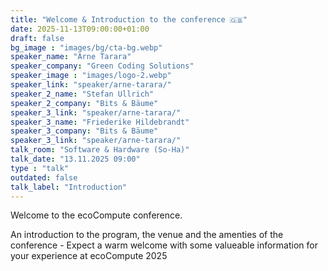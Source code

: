 ```yaml
---
title: "Welcome & Introduction to the conference 🇬🇧"
date: 2025-11-13T09:00:00+01:00
draft: false
bg_image : "images/bg/cta-bg.webp"
speaker_name: "Arne Tarara"
speaker_company: "Green Coding Solutions"
speaker_image : "images/logo-2.webp"
speaker_link: "speaker/arne-tarara/"
speaker_2_name: "Stefan Ullrich"
speaker_2_company: "Bits & Bäume"
speaker_3_link: "speaker/arne-tarara/"
speaker_3_name: "Friederike Hildebrandt"
speaker_3_company: "Bits & Bäume"
speaker_3_link: "speaker/arne-tarara/"
talk_room: "Software & Hardware (So-Ha)"
talk_date: "13.11.2025 09:00"
type : "talk"
outdated: false
talk_label: "Introduction"
---
```


Welcome to the ecoCompute conference.

An introduction to the program, the venue and the amenties of the conference - Expect a warm welcome with some valueable information for your experience at ecoCompute 2025
